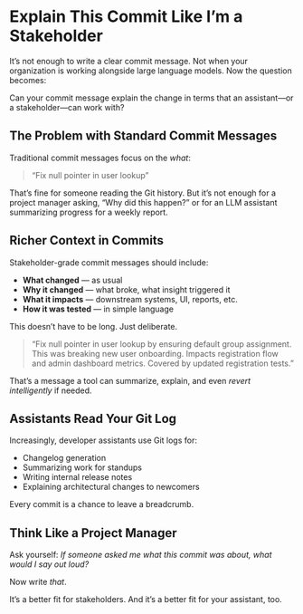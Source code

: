 # Explain This Commit Like I’m a Stakeholder

It’s not enough to write a clear commit message. Not when your organization is working alongside large language models. Now the question becomes:

Can your commit message explain the change in terms that an assistant—or a stakeholder—can work with?

## The Problem with Standard Commit Messages

Traditional commit messages focus on the *what*:

> “Fix null pointer in user lookup”

That’s fine for someone reading the Git history. But it’s not enough for a project manager asking, “Why did this happen?” or for an LLM assistant summarizing progress for a weekly report.

## Richer Context in Commits

Stakeholder-grade commit messages should include:

- **What changed** — as usual
- **Why it changed** — what broke, what insight triggered it
- **What it impacts** — downstream systems, UI, reports, etc.
- **How it was tested** — in simple language

This doesn’t have to be long. Just deliberate.

> “Fix null pointer in user lookup by ensuring default group assignment. This was breaking new user onboarding. Impacts registration flow and admin dashboard metrics. Covered by updated registration tests.”

That’s a message a tool can summarize, explain, and even *revert intelligently* if needed.

## Assistants Read Your Git Log

Increasingly, developer assistants use Git logs for:

- Changelog generation
- Summarizing work for standups
- Writing internal release notes
- Explaining architectural changes to newcomers

Every commit is a chance to leave a breadcrumb.

## Think Like a Project Manager

Ask yourself: *If someone asked me what this commit was about, what would I say out loud?*

Now write *that*.

It’s a better fit for stakeholders. And it’s a better fit for your assistant, too.
